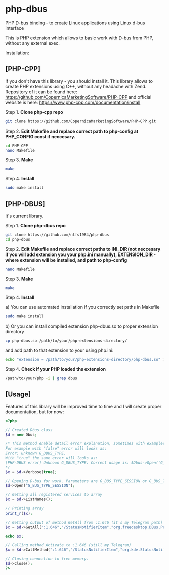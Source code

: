 # php-dbus
PHP D-bus binding - to create Linux applications using Linux d-bus interface

This is PHP extension which allows to basic work with D-bus from PHP, without any external exec.

Installation:

## [PHP-CPP]

If you don't have this library - you should install it. This library allows to create PHP extensions using C++, without any headache with Zend.
Repository of it can be found here: https://github.com/CopernicaMarketingSoftware/PHP-CPP and official website is here: https://www.php-cpp.com/documentation/install

Step 1. **Clone php-cpp repo**
```bash
git clone https://github.com/CopernicaMarketingSoftware/PHP-CPP.git
```
Step 2. **Edit Makefile and replace correct path to php-config at PHP_CONFIG const if neccesary.**
```bash
cd PHP-CPP
nano Makefile
```
Step 3. **Make**
```bash
make
```

Step 4. **Install**
```bash
sudo make install
```

## [PHP-DBUS]

It's current library.

Step 1. **Clone php-dbus repo**
```bash
git clone https://github.com/ntfs1984/php-dbus
cd php-dbus
```

Step 2. **Edit Makefile and replace correct paths to INI_DIR (not neccesary if you will add extension you your php.ini manually), EXTENSION_DIR - where extension will be installed, and path to php-config**


```bash
nano Makefile
```

Step 3. **Make**
```bash
make
```

Step 4. **Install**

  a) You can use automated installation if you correctly set paths in Makefile
```bash
sudo make install
```

  b) Or you can install compiled extension php-dbus.so to proper extension directory
```bash
cp php-dbus.so /path/to/your/php-extensions-directory/
```
and add path to that extension to your using php.ini:
```bash
echo "extension = /path/to/your/php-extensions-directory/php-dbus.so" >> /your/php.ini
```

Step 4. **Check if your PHP loaded ths extension**
```bash
/path/to/your/php -i | grep dbus
```

## [Usage]

Features of this library will be improved time to time and I will create proper documentation, but for now:
```php
<?php

// Created Dbus class
$d = new Dbus; 

/* This method enable detail error explanation, sometimes with examples
For example with "false" error will looks as:
Error: unknown G_DBUS_TYPE.
With "true" the same error will looks as:
[PHP-DBUS error] Unknown G_DBUS_TYPE. Correct usage is: $Dbus->Open('G_BUS_TYPE_SESSION') or $Dbus->Open('G_BUS_TYPE_SYSTEM')
*/
$x = $d->Verbose(true); 

// Opening D-bus for work. Parameters are G_BUS_TYPE_SESSION or G_BUS_TYPE_SYSTEM
$d->Open("G_BUS_TYPE_SESSION"); 

// Getting all registered services to array
$x = $d->ListNames(); 

// Printing array
print_r($x); 

// Getting output of method GetAll from :1.646 (it's my Telegram path)
$x = $d->GetAll(":1.646","/StatusNotifierItem","org.freedesktop.DBus.Properties"); 

echo $x;

// Calling method Activate to :1.646 (still my Telegram)
$x = $d->CallMethod(":1.646","/StatusNotifierItem","org.kde.StatusNotifierItem","Activate","(ii)","0,0"); 

// Closing connection to free memory.
$d->Close(); 
?>
```

